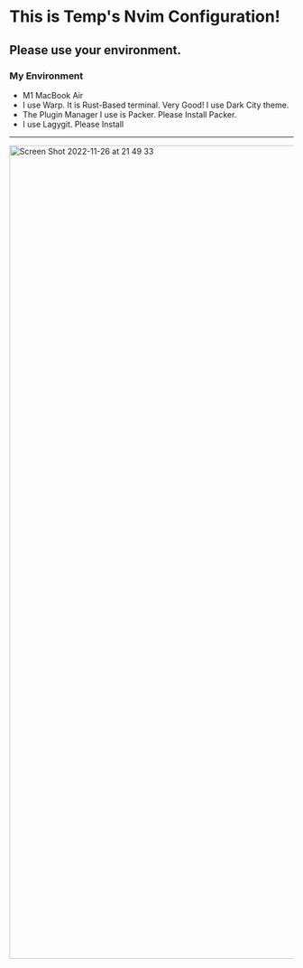 # This is Temp's Nvim Configuration!

## Please use your environment.

### My Environment

- M1 MacBook Air
- I use Warp. It is Rust-Based terminal. Very Good! I use Dark City theme.
- The Plugin Manager I use is Packer. Please Install Packer.
- I use Lagygit. Please Install

---

<img width="1440" alt="Screen Shot 2022-11-26 at 21 49 33" src="https://user-images.githubusercontent.com/103437238/204089886-9fe7ab5e-0081-4454-936f-b5921a656178.png">
